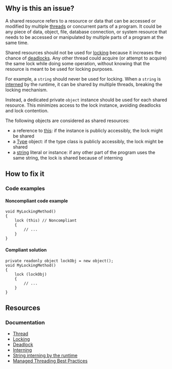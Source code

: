 ## Why is this an issue?

A shared resource refers to a resource or data that can be accessed or modified by multiple [threads](https://en.wikipedia.org/wiki/Thread_%28computing%29) or concurrent parts of a program. It could be any piece of data, object, file,
database connection, or system resource that needs to be accessed or manipulated by multiple parts of a program at the same time.

Shared resources should not be used for [locking](https://en.wikipedia.org/wiki/Lock_%28computer_science%29) because it increases the chance
of [deadlocks](https://en.wikipedia.org/wiki/Deadlock). Any other thread could acquire (or attempt to acquire) the same lock while doing
some operation, without knowing that the resource is meant to be used for locking purposes.

For example, a `string` should never be used for locking. When a `string` is [interned](https://en.wikipedia.org/wiki/Interning_%28computer_science%29) by the runtime, it can be shared by multiple threads, breaking the
locking mechanism.

Instead, a dedicated private `object` instance should be used for each shared resource. This minimizes access to the lock instance,
avoiding deadlocks and lock contention.

The following objects are considered as shared resources:

- a reference to [this](https://learn.microsoft.com/en-us/dotnet/csharp/language-reference/keywords/this): if the instance is publicly
  accessibly, the lock might be shared
- a [Type](https://learn.microsoft.com/en-us/dotnet/api/system.type) object: if the type class is publicly accessibly, the lock might
  be shared
- a [string](https://learn.microsoft.com/en-us/dotnet/csharp/programming-guide/strings/) literal or instance: if any other part of the
  program uses the same string, the lock is shared because of interning

## How to fix it

### Code examples

#### Noncompliant code example

    void MyLockingMethod()
    {
        lock (this) // Noncompliant
        {
            // ...
        }
    }

#### Compliant solution

    private readonly object lockObj = new object();
    void MyLockingMethod()
    {
        lock (lockObj)
        {
            // ...
        }
    }

## Resources

### Documentation

- [Thread](https://en.wikipedia.org/wiki/Thread_%28computing%29)
- [Locking](https://en.wikipedia.org/wiki/Lock_%28computer_science%29)
- [Deadlock](https://en.wikipedia.org/wiki/Deadlock)
- [Interning](https://en.wikipedia.org/wiki/Interning_%28computer_science%29)
- [String interning by the runtime](https://learn.microsoft.com/en-us/dotnet/api/system.string.intern#remarks)
- [Managed Threading Best Practices](https://docs.microsoft.com/en-us/dotnet/standard/threading/managed-threading-best-practices)